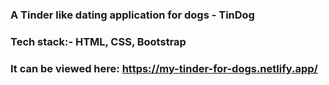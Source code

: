 ### A Tinder like dating application for dogs - TinDog
### Tech stack:- HTML, CSS, Bootstrap
### It can be viewed here: https://my-tinder-for-dogs.netlify.app/
